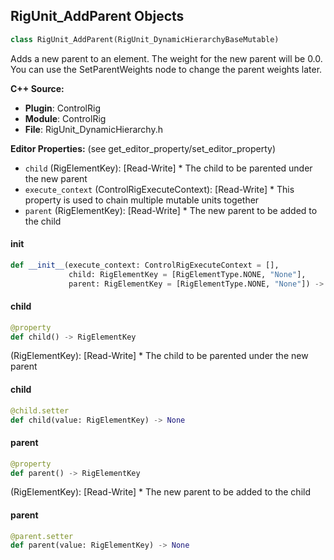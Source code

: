 ## RigUnit_AddParent Objects

```python
class RigUnit_AddParent(RigUnit_DynamicHierarchyBaseMutable)
```

Adds a new parent to an element. The weight for the new parent will be 0.0.
You can use the SetParentWeights node to change the parent weights later.

**C++ Source:**

- **Plugin**: ControlRig
- **Module**: ControlRig
- **File**: RigUnit_DynamicHierarchy.h

**Editor Properties:** (see get_editor_property/set_editor_property)

- ``child`` (RigElementKey):  [Read-Write] * The child to be parented under the new parent
- ``execute_context`` (ControlRigExecuteContext):  [Read-Write] * This property is used to chain multiple mutable units together
- ``parent`` (RigElementKey):  [Read-Write] * The new parent to be added to the child

<a id="unreal.RigUnit_AddParent.__init__"></a>

#### __init__

```python
def __init__(execute_context: ControlRigExecuteContext = [],
             child: RigElementKey = [RigElementType.NONE, "None"],
             parent: RigElementKey = [RigElementType.NONE, "None"]) -> None
```

<a id="unreal.RigUnit_AddParent.child"></a>

#### child

```python
@property
def child() -> RigElementKey
```

(RigElementKey):  [Read-Write] * The child to be parented under the new parent

<a id="unreal.RigUnit_AddParent.child"></a>

#### child

```python
@child.setter
def child(value: RigElementKey) -> None
```

<a id="unreal.RigUnit_AddParent.parent"></a>

#### parent

```python
@property
def parent() -> RigElementKey
```

(RigElementKey):  [Read-Write] * The new parent to be added to the child

<a id="unreal.RigUnit_AddParent.parent"></a>

#### parent

```python
@parent.setter
def parent(value: RigElementKey) -> None
```

<a id="unreal.RigUnit_SetDefaultParent"></a>